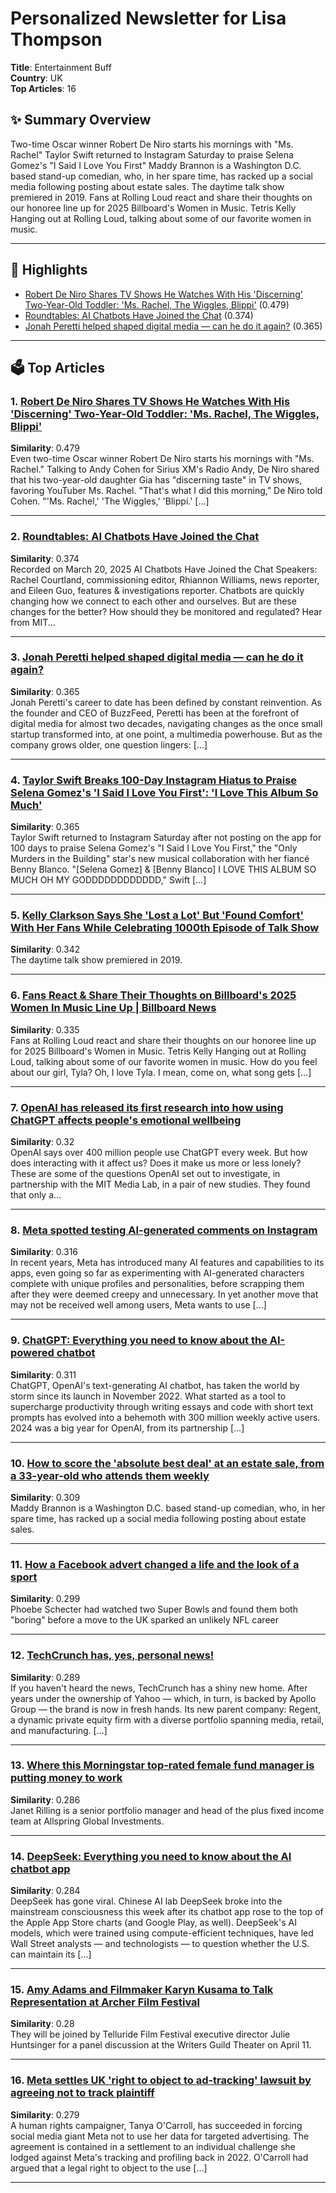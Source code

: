 # Personalized Newsletter for Lisa Thompson
**Title**: Entertainment Buff  
**Country**: UK  
**Top Articles**: 16

## ✨ Summary Overview
Two-time Oscar winner Robert De Niro starts his mornings with "Ms. Rachel" Taylor Swift returned to Instagram Saturday to praise Selena Gomez's "I Said I Love You First" Maddy Brannon is a Washington D.C. based stand-up comedian, who, in her spare time, has racked up a social media following posting about estate sales. The daytime talk show premiered in 2019. Fans at Rolling Loud react and share their thoughts on our honoree line up for 2025 Billboard's Women in Music.  Tetris Kelly   Hanging out at Rolling Loud, talking about some of our favorite women in music.

---

## 📌 Highlights
- [Robert De Niro Shares TV Shows He Watches With His 'Discerning' Two-Year-Old Toddler: 'Ms. Rachel, The Wiggles, Blippi'](https://variety.com/2025/tv/people-news/robert-de-niro-kids-tv-shows-ms-rachel-1236345738/) (0.479)
- [Roundtables: AI Chatbots Have Joined the Chat](https://www.technologyreview.com/2025/03/20/1113501/roundtables-ai-chatbots-have-joined-the-chat/) (0.374)
- [Jonah Peretti helped shaped digital media — can he do it again?](https://techcrunch.com/2025/03/22/jonah-peretti-helped-shaped-digital-media-can-he-do-it-again/) (0.365)

---
## 🗳️ Top Articles
### 1. [Robert De Niro Shares TV Shows He Watches With His 'Discerning' Two-Year-Old Toddler: 'Ms. Rachel, The Wiggles, Blippi'](https://variety.com/2025/tv/people-news/robert-de-niro-kids-tv-shows-ms-rachel-1236345738/)
**Similarity**: 0.479  
Even two-time Oscar winner Robert De Niro starts his mornings with "Ms. Rachel." Talking to Andy Cohen for Sirius XM's Radio Andy, De Niro shared that his two-year-old daughter Gia has "discerning taste" in TV shows, favoring YouTuber Ms. Rachel. "That's what I did this morning," De Niro told Cohen. "'Ms. Rachel,' 'The Wiggles,' 'Blippi.' [...]

---

### 2. [Roundtables: AI Chatbots Have Joined the Chat](https://www.technologyreview.com/2025/03/20/1113501/roundtables-ai-chatbots-have-joined-the-chat/)
**Similarity**: 0.374  
Recorded on March 20, 2025 AI Chatbots Have Joined the Chat Speakers: Rachel Courtland, commissioning editor, Rhiannon Williams, news reporter, and Eileen Guo, features & investigations reporter. Chatbots are quickly changing how we connect to each other and ourselves. But are these changes for the better? How should they be monitored and regulated? Hear from MIT...

---

### 3. [Jonah Peretti helped shaped digital media — can he do it again?](https://techcrunch.com/2025/03/22/jonah-peretti-helped-shaped-digital-media-can-he-do-it-again/)
**Similarity**: 0.365  
Jonah Peretti's career to date has been defined by constant reinvention. As the founder and CEO of BuzzFeed, Peretti has been at the forefront of digital media for almost two decades, navigating changes as the once small startup transformed into, at one point, a multimedia powerhouse. But as the company grows older, one question lingers: [...]

---

### 4. [Taylor Swift Breaks 100-Day Instagram Hiatus to Praise Selena Gomez's 'I Said I Love You First': 'I Love This Album So Much'](https://variety.com/2025/music/news/taylor-swift-praise-selena-gomez-i-said-i-love-you-first-1236345773/)
**Similarity**: 0.365  
Taylor Swift returned to Instagram Saturday after not posting on the app for 100 days to praise Selena Gomez's "I Said I Love You First," the "Only Murders in the Building" star's new musical collaboration with her fiancé Benny Blanco. "[Selena Gomez] & [Benny Blanco] I LOVE THIS ALBUM SO MUCH OH MY GODDDDDDDDDDDD," Swift [...]

---

### 5. [Kelly Clarkson Says She 'Lost a Lot' But 'Found Comfort' With Her Fans While Celebrating 1000th Episode of Talk Show](https://www.billboard.com/culture/tv-film/kelly-clarkson-celebrates-1000th-episode-of-talk-show-1235929244/)
**Similarity**: 0.342  
The daytime talk show premiered in 2019.

---

### 6. [Fans React & Share Their Thoughts on Billboard's 2025 Women In Music Line Up | Billboard News](https://www.billboard.com/video/fans-react-to-billboards-2025-women-in-music-line-up/)
**Similarity**: 0.335  
Fans at Rolling Loud react and share their thoughts on our honoree line up for 2025 Billboard's Women in Music. Tetris Kelly   Hanging out at Rolling Loud, talking about some of our favorite women in music. How do you feel about our girl, Tyla? Oh, I love Tyla. I mean, come on, what song gets [...]

---

### 7. [OpenAI has released its first research into how using ChatGPT affects people's emotional wellbeing](https://www.technologyreview.com/2025/03/21/1113635/openai-has-released-its-first-research-into-how-using-chatgpt-affects-peoples-emotional-wellbeing/)
**Similarity**: 0.32  
OpenAI says over 400 million people use ChatGPT every week. But how does interacting with it affect us? Does it make us more or less lonely? These are some of the questions OpenAI set out to investigate, in partnership with the MIT Media Lab, in a pair of new studies.  They found that only a...

---

### 8. [Meta spotted testing AI-generated comments on Instagram](https://techcrunch.com/2025/03/21/meta-spotted-testing-ai-generated-comments-on-instagram/)
**Similarity**: 0.316  
In recent years, Meta has introduced many AI features and capabilities to its apps, even going so far as experimenting with AI-generated characters complete with unique profiles and personalities, before scrapping them after they were deemed creepy and unnecessary. In yet another move that may not be received well among users, Meta wants to use [...]

---

### 9. [ChatGPT: Everything you need to know about the AI-powered chatbot](https://techcrunch.com/2025/03/21/chatgpt-everything-to-know-about-the-ai-chatbot/)
**Similarity**: 0.311  
ChatGPT, OpenAI's text-generating AI chatbot, has taken the world by storm since its launch in November 2022. What started as a tool to supercharge productivity through writing essays and code with short text prompts has evolved into a behemoth with 300 million weekly active users. 2024 was a big year for OpenAI, from its partnership [...]

---

### 10. [How to score the 'absolute best deal' at an estate sale, from a 33-year-old who attends them weekly](https://www.cnbc.com/2025/03/22/how-to-score-the-absolute-best-deal-at-estate-sales.html)
**Similarity**: 0.309  
Maddy Brannon is a Washington D.C. based stand-up comedian, who, in her spare time, has racked up a social media following posting about estate sales.

---

### 11. [How a Facebook advert changed a life and the look of a sport](https://www.bbc.com/sport/american-football/articles/c5yk93jkj4xo)
**Similarity**: 0.299  
Phoebe Schecter had watched two Super Bowls and found them both "boring" before a move to the UK sparked an unlikely NFL career

---

### 12. [TechCrunch has, yes, personal news!](https://techcrunch.com/2025/03/21/techcrunch-has-personal-news/)
**Similarity**: 0.289  
If you haven't heard the news, TechCrunch has a shiny new home. After years under the ownership of Yahoo — which, in turn, is backed by Apollo Group — the brand is now in fresh hands. Its new parent company: Regent, a dynamic private equity firm with a diverse portfolio spanning media, retail, and manufacturing. [...]

---

### 13. [Where this Morningstar top-rated female fund manager is putting money to work](https://www.cnbc.com/2025/03/21/where-this-top-rated-female-fund-manager-is-putting-money-to-work-now.html)
**Similarity**: 0.286  
Janet Rilling is a senior portfolio manager and head of the plus fixed income team at Allspring Global Investments.

---

### 14. [DeepSeek: Everything you need to know about the AI chatbot app](https://techcrunch.com/2025/03/21/deepseek-everything-you-need-to-know-about-the-ai-chatbot-app/)
**Similarity**: 0.284  
DeepSeek has gone viral. Chinese AI lab DeepSeek broke into the mainstream consciousness this week after its chatbot app rose to the top of the Apple App Store charts (and Google Play, as well). DeepSeek's AI models, which were trained using compute-efficient techniques, have led Wall Street analysts — and technologists — to question whether the U.S. can maintain its [...]

---

### 15. [Amy Adams and Filmmaker Karyn Kusama to Talk Representation at Archer Film Festival](https://www.hollywoodreporter.com/movies/movie-news/amy-adams-karyn-kusama-archer-film-festival-1236170272/)
**Similarity**: 0.28  
They will be joined by Telluride Film Festival executive director Julie Huntsinger for a panel discussion at the Writers Guild Theater on April 11.

---

### 16. [Meta settles UK 'right to object to ad-tracking' lawsuit by agreeing not to track plaintiff](https://techcrunch.com/2025/03/21/meta-settles-u-k-right-to-object-to-ad-tracking-lawsuit-by-agreeing-not-to-track-plaintiff/)
**Similarity**: 0.279  
A human rights campaigner, Tanya O'Carroll, has succeeded in forcing social media giant Meta not to use her data for targeted advertising. The agreement is contained in a settlement to an individual challenge she lodged against Meta's tracking and profiling back in 2022. O'Carroll had argued that a legal right to object to the use [...]

---

